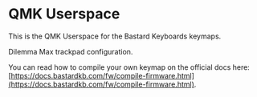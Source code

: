 # QMK Userspace

This is the QMK Userspace for the Bastard Keyboards keymaps.

Dilemma Max trackpad configuration.

You can read how to compile your own keymap on the official docs here: [https://docs.bastardkb.com/fw/compile-firmware.html](https://docs.bastardkb.com/fw/compile-firmware.html).

